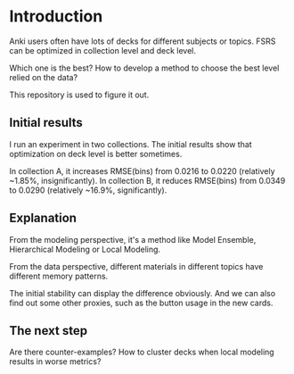 # Introduction

Anki users often have lots of decks for different subjects or topics. FSRS can be optimized in collection level and deck level. 

Which one is the best? How to develop a method to choose the best level relied on the data?

This repository is used to figure it out.

## Initial results

I run an experiment in two collections. The initial results show that optimization on deck level is better sometimes.

In collection A, it increases RMSE(bins) from 0.0216 to 0.0220 (relatively ~1.85%, insignificantly). In collection B, it reduces RMSE(bins) from 0.0349 to 0.0290 (relatively ~16.9%, significantly).

## Explanation

From the modeling perspective, it's a method like Model Ensemble, Hierarchical Modeling or Local Modeling.

From the data perspective, different materials in different topics have different memory patterns.

The initial stability can display the difference obviously. And we can also find out some other proxies, such as the button usage in the new cards.

## The next step

Are there counter-examples? How to cluster decks when local modeling results in worse metrics?
